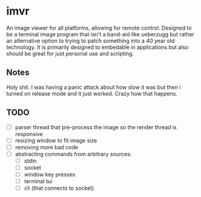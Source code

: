 # imvr
An image viewer for all platforms, allowing for remote control. Designed to be a terminal image program that isn't a band-aid like ueberzugg but rather an alternative option to trying to patch something into a 40 year old technology. It is primarily designed to embedable in applications but also should be great for just personal use and scripting.

## Notes

Holy shit. I was having a panic attack about how slow it was but then i turned on release mode and it just worked. Crazy how that happens.

## TODO
- [ ] parser thread that pre-process the image so the render thread is responsive
- [ ] resizing window to fit image size
- [ ] removing more bad code
- [ ] abstracting commands from arbitrary sources:
    - [ ] stdin
    - [ ] socket
    - [ ] window key presses
    - [ ] terminal tui
    - [ ] cli (that connects to socket)
